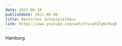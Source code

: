 ```yaml
---
date: 2021-06-18
publishdate: 2021-06-08
title: Deutsches Schauspielhaus
link: https://www.youtube.com/watch?v=afGTgNcMzq0
---
```

Hamburg
